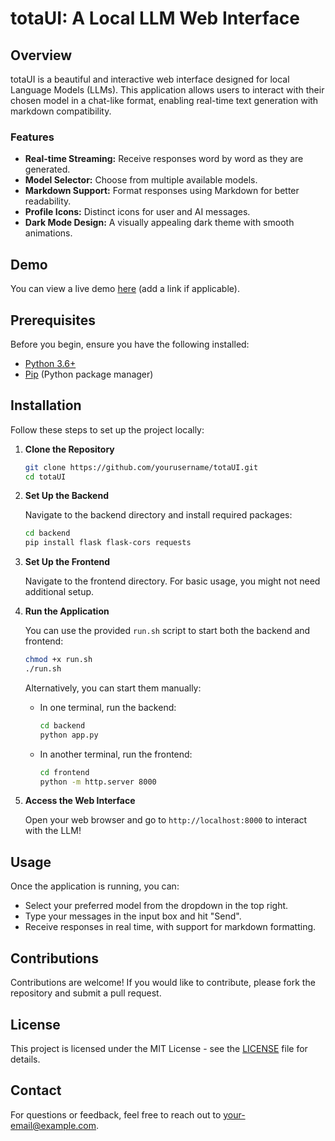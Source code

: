 # totaUI: A Local LLM Web Interface

## Overview

totaUI is a beautiful and interactive web interface designed for local Language Models (LLMs). This application allows users to interact with their chosen model in a chat-like format, enabling real-time text generation with markdown compatibility. 

### Features

- **Real-time Streaming:** Receive responses word by word as they are generated.
- **Model Selector:** Choose from multiple available models.
- **Markdown Support:** Format responses using Markdown for better readability.
- **Profile Icons:** Distinct icons for user and AI messages.
- **Dark Mode Design:** A visually appealing dark theme with smooth animations.

## Demo

You can view a live demo [here](#) (add a link if applicable).

## Prerequisites

Before you begin, ensure you have the following installed:

- [Python 3.6+](https://www.python.org/downloads/)
- [Pip](https://pip.pypa.io/en/stable/installation/) (Python package manager)

## Installation

Follow these steps to set up the project locally:

1. **Clone the Repository**

   ```bash
   git clone https://github.com/yourusername/totaUI.git
   cd totaUI
   ```

2. **Set Up the Backend**

   Navigate to the backend directory and install required packages:

   ```bash
   cd backend
   pip install flask flask-cors requests
   ```

3. **Set Up the Frontend**

   Navigate to the frontend directory. For basic usage, you might not need additional setup.

4. **Run the Application**

   You can use the provided `run.sh` script to start both the backend and frontend:

   ```bash
   chmod +x run.sh
   ./run.sh
   ```

   Alternatively, you can start them manually:
   - In one terminal, run the backend:
     ```bash
     cd backend
     python app.py
     ```

   - In another terminal, run the frontend:
     ```bash
     cd frontend
     python -m http.server 8000
     ```

5. **Access the Web Interface**

   Open your web browser and go to `http://localhost:8000` to interact with the LLM!

## Usage

Once the application is running, you can:
- Select your preferred model from the dropdown in the top right.
- Type your messages in the input box and hit "Send".
- Receive responses in real time, with support for markdown formatting.

## Contributions

Contributions are welcome! If you would like to contribute, please fork the repository and submit a pull request.

## License

This project is licensed under the MIT License - see the [LICENSE](LICENSE) file for details.

## Contact

For questions or feedback, feel free to reach out to [your-email@example.com](mailto:your-email@example.com).
